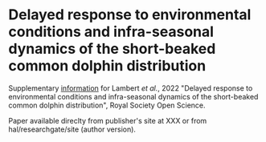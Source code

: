 Delayed response to environmental conditions and infra-seasonal dynamics of the short-beaked common dolphin distribution
========

Supplementary [information](https://github.com/CLambert1/WinterBoBDd/tree/main/SupplementaryFiles) for Lambert *et al.*, 2022 "Delayed response to environmental conditions and infra-seasonal dynamics of the short-beaked common dolphin distribution", Royal Society Open Science. 

Paper available direclty from publisher's site at XXX or from hal/researchgate/site (author version).



